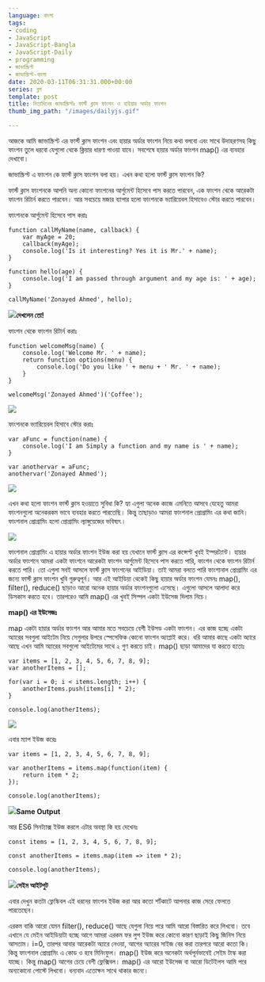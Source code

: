 ```yaml
---
language: বাংলা
tags:
- coding
- JavaScript
- JavaScript-Bangla
- JavaScript-Daily
- programming
- জাভাস্ক্রিপ্ট
- জাভাস্ক্রিপ্ট-বাংলা
date: 2020-03-11T06:31:31.000+00:00
series: ব্লগ
template: post
title: নিত্যদিনের জাভাস্ক্রিপ্টঃ ফার্স্ট ক্লাস ফাংশন ও হাইয়ার অর্ডার ফাংশন
thumb_img_path: "/images/dailyjs.gif"

---
```

আজকে আমি জাভাস্ক্রিপ্ট এর ফার্স্ট ক্লাস ফাংশন এবং হায়ার অর্ডার ফাংশন নিয়ে কথা বলবো এবং সাথে উদাহরণসহ কিছু ফাংশন তুলে ধরবো যেগুলো থেকে ক্লিয়ার ধারণা পাওয়া যাবে। সবশেষে হায়ার অর্ডার ফাংশন map() এর ব্যবহার দেখাবো।

জাভাস্ক্রিপ্ট এ ফাংশন কে ফার্স্ট ক্লাস ফাংশন বলা হয়। এখন কথা হলো ফার্স্ট ক্লাস ফাংশন কি?

ফার্স্ট ক্লাস ফাংশনকে আপনি অন্য কোনো ফাংশনের আর্গুমেন্ট হিসেবে পাস করতে পারবেন, এক ফাংশন থেকে আরেকটা ফাংশন রিটার্ন করতে পারবেন। আর সবচেয়ে মজার ব্যাপার হলো ফাংশনকে ভ্যারিয়েবল হিসাবেও স্টোর করতে পারবেন।

ফাংশনকে আর্গুমেন্ট হিসেবে পাস করাঃ

    function callMyName(name, callback) {
        var myAge = 20;
        callback(myAge);
        console.log('Is it interesting? Yes it is Mr.' + name);
    }
        
    function hello(age) {
        console.log('I am passed through argument and my age is: ' + age);
    }
    
    callMyName('Zonayed Ahmed', hello);

![](https://cdn-images-1.medium.com/max/800/1*LWcOaGMKITB9Fsl35n_B5g.png)**দেখলেন তো!**

ফাংশন থেকে ফাংশন রিটার্ন করাঃ

    function welcomeMsg(name) {
        console.log('Welcome Mr. ' + name);
        return function options(menu) {
            console.log('Do you like ' + menu + ' Mr. ' + name);
        }
    }
    
    welcomeMsg('Zonayed Ahmed')('Coffee');

![](https://cdn-images-1.medium.com/max/800/1*vRELsxYmPL812L9splLpUw.png)

ফাংশনকে ভ্যারিয়েবল হিসাবে স্টোর করাঃ

    var aFunc = function(name) {
        console.log('I am Simply a function and my name is ' + name);
    }
    
    var anothervar = aFunc;
    anothervar('Zonayed Ahmed');

![](https://cdn-images-1.medium.com/max/800/1*CWQPydIhFKxs1Iu9vhu6-A.png)

এখন কথা হলো ফাংশন ফার্স্ট ক্লাস হওয়াতে সুবিধা কি? হ্যা এগুলা অনেক কাজে এমনিতে আসবে যেহেতু আমরা ফাংশনগুলো অনেকরকম ভাবে ব্যবহার করতে পারতেছি। কিন্তু তাছাড়াও আমরা ফাংশনাল প্রোগ্রামিং এর কথা জানি। ফাংশনাল প্রোগ্রামিং হলো প্রোগ্রামিং ল্যাঙ্গুয়েজের ভবিষ্যৎ।

![](https://cdn-images-1.medium.com/max/800/0*6zPMmrcnbXcitRGM.)

ফাংশনাল প্রোগ্রামিং এ হায়ার অর্ডার ফাংশন ইউজ করা হয় যেখানে ফার্স্ট ক্লাস এর কন্সেপ্ট খুবই ইম্পরট্যান্ট। হায়ার অর্ডার ফাংশনে আমরা একটা ফাংশনে আরেকটা ফাংশন আর্গুমেন্ট হিসেবে পাস করতে পারি, ফাংশন থেকে ফাংশন রিটার্ন করতে পারি। তো এগুলা সবই আসলে ফার্স্ট ক্লাস ফাংশনের আইডিয়া। তাই আমরা বলতে পারি ফাংশানাল প্রোগ্রামিং এর জন্যে ফার্স্ট ক্লাস ফাংশন খুবি গুরুত্বপূর্ন। আর এই আইডিয়া থেকেই কিছু হায়ার অর্ডার ফাংশন যেমনঃ map(), filter(), reduce() ছাড়াও আরো অনেক হায়ার অর্ডার ফাংশনগুলো এসেছে। এগুলো আসলে আলাদা করে ডিসকাস করতে হবে। তারপরেও আমি map() এর খুবই সিম্পল একটা ইউসেজ দিলাম নিচে।

**map() এর ইউসেজঃ**

map একটা হায়ার অর্ডার ফাংশন আর আমার মতে সবচেয়ে বেশী ইউসড একটা ফাংশন। এর কাজ হচ্ছে একটা অ্যারের সবগুলা আইটেম নিয়ে সেগুলার উপরে স্পেসেফিক কোনো ফাংশন অ্যাপ্লাই করে। ধরি আমার কাছে একটা অ্যারে আছে এখন আমি অ্যারের সবগুলো আইটেমের সাথে ২ গুণ করতে চাই। map() ছাড়া আমাদের যা করতে হতোঃ

    var items = [1, 2, 3, 4, 5, 6, 7, 8, 9];
    var anotherItems = [];
    
    for(var i = 0; i < items.length; i++) {
        anotherItems.push(items[i] * 2);
    }
    
    console.log(anotherItems);

![](https://cdn-images-1.medium.com/max/800/1*PdQGdEquZNqRQ6RT8h2G-Q.png)

এবার ম্যাপ ইউজ করেঃ

    var items = [1, 2, 3, 4, 5, 6, 7, 8, 9];
    
    var anotherItems = items.map(function(item) {
        return item * 2;
    });
    
    console.log(anotherItems);

![](https://cdn-images-1.medium.com/max/800/1*RzSCAiuf-6fuDG_oAdLUrw.png)**Same Output**

আর ES6 সিনট্যাক্স ইউজ করলে এটার অবস্থা কি হয় দেখেনঃ

    const items = [1, 2, 3, 4, 5, 6, 7, 8, 9];
    
    const anotherItems = items.map(item => item * 2);
    
    console.log(anotherItems);

![](https://cdn-images-1.medium.com/max/800/1*LWZ5HlMHBL-63bL-RRCY7Q.png)**সেইম আইটপুট**

এবার দেখুন কতটা ফ্লেস্কিবল এই ধরনের ফাংশন ইউজ করা আর কতো শর্টকাটে আপনার কাজ সেরে ফেলতে পারতেছেন।

এরকম বাকি আরো যেমন filter(), reduce() আছে যেগুলা নিয়ে পরে আমি আরো বিস্তারিত করে লিখবো। তবে এখানে যে মেইন আইডিয়াটা হচ্ছে আগে আমরা এরকম ফর লুপ ইউজ করে কোনো কারণ ছাড়াই কিছু জিনিস নিয়ে আসতাম। i=0, তারপর আবার আরেকটা অ্যারে নেওয়া, আগের অ্যারের সাইজ বের করা তারপরে আরো কতো কি। কিন্তু ফাংশনাল প্রোগ্রামিং এ কোড ও হবে মিনিংফুল। map() ইউজ করে অনেকটা অর্থপূর্নভাবেই সেইম টাস্ক করা যাচ্ছে। কিন্তু map() আগের চেয়ে বেশী ফ্লেক্সিবল। map() এর আরো ইউসেজ বা আরো ডিটেইলস আমি পরে অন্যকোনো পোস্টে লিখবো। ধন্যবাদ এতোক্ষন সাথে থাকার জন্যে।